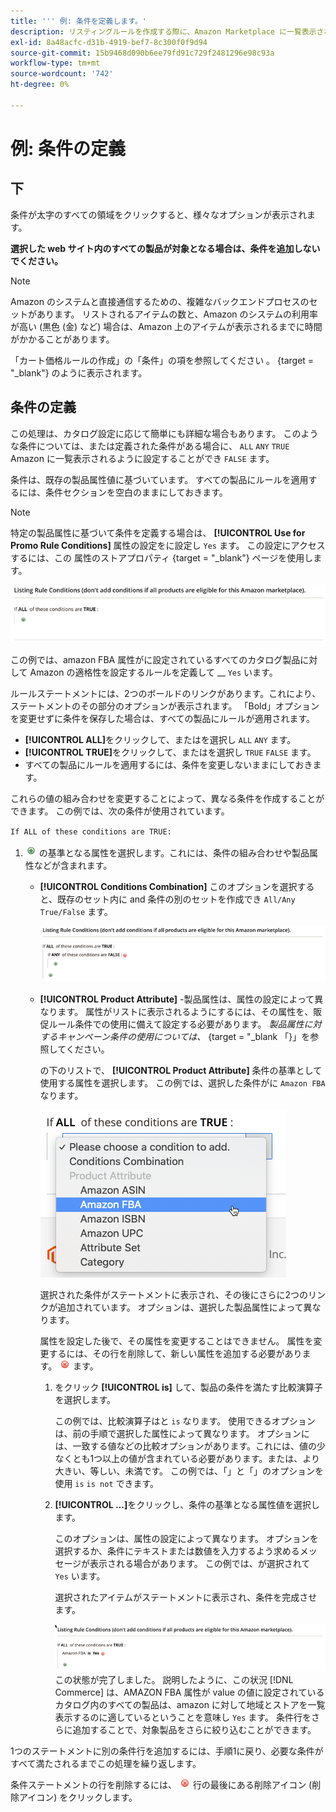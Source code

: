 ```yaml
---
title: ''' 例: 条件を定義します。'
description: リスティングルールを作成する際に、Amazon Marketplace に一覧表示される Commerce カタログ製品を識別するための条件を定義します。
exl-id: 8a48acfc-d31b-4919-bef7-8c300f0f9d94
source-git-commit: 15b9468d090b6ee79fd91c729f2481296e98c93a
workflow-type: tm+mt
source-wordcount: '742'
ht-degree: 0%

---
```


# 例: 条件の定義

## 下

条件が太字のすべての領域をクリックすると、様々なオプションが表示されます。

**選択した web サイト内のすべての製品が対象となる場合は、条件を追加しないでください。**

>[!NOTE]
>
>Amazon のシステムと直接通信するための、複雑なバックエンドプロセスのセットがあります。 リストされるアイテムの数と、Amazon のシステムの利用率が高い (黒色 (金) など) 場合は、Amazon 上のアイテムが表示されるまでに時間がかかることがあります。

「カート価格ルールの作成」の「条件」の項を参照してください [ ](https://docs.magento.com/user-guide/marketing/price-rules-catalog-create.html) 。 {target = &quot;_blank&quot;} のように表示されます。

## 条件の定義

この処理は、カタログ設定に応じて簡単にも詳細な場合もあります。 このような条件については、または定義された条件がある場合に、 `ALL` `ANY` `TRUE` Amazon に一覧表示されるように設定することができ `FALSE` ます。

条件は、既存の製品属性値に基づいています。 すべての製品にルールを適用するには、条件セクションを空白のままにしておきます。

>[!NOTE]
>
>特定の製品属性に基づいて条件を定義する場合は、 **[!UICONTROL Use for Promo Rule Conditions]** 属性の設定をに設定し `Yes` ます。 この設定にアクセスするには、この [ ](https://docs.magento.com/user-guide/catalog/product-attributes-add.html) 属性のストアプロパティ {target = &quot;_blank&quot;} ページを使用します。

![条件-行1](assets/ob-listing-rule-conditions-start.png)

この例では、amazon FBA 属性がに設定されているすべてのカタログ製品に対して Amazon の適格性を設定するルールを定義して __ `Yes` います。

ルールステートメントには、2つのボールドのリンクがあります。これにより、ステートメントのその部分のオプションが表示されます。 「Bold」オプションを変更せずに条件を保存した場合は、すべての製品にルールが適用されます。

- **[!UICONTROL ALL]**&#x200B;をクリックして、またはを選択し `ALL` `ANY` ます。
- **[!UICONTROL TRUE]**&#x200B;をクリックして、またはを選択し `TRUE` `FALSE` ます。
- すべての製品にルールを適用するには、条件を変更しないままにしておきます。

これらの値の組み合わせを変更することによって、異なる条件を作成することができます。 この例では、次の条件が使用されています。

`If ALL of these conditions are TRUE:`

1. ![条件行の先頭にある追加 (アイコンの追加) アイコンをクリックして、条件 ](assets/btn-add-grn.png) の基準となる属性を選択します。これには、条件の組み合わせや製品属性などが含まれます。

   - **[!UICONTROL Conditions Combination]** このオプションを選択すると、既存のセット内に and 条件の別のセットを作成でき `All/Any` `True/False` ます。

      ![条件の組み合わせ](assets/ob-conditions-combinations.png)

   - **[!UICONTROL Product Attribute]** -製品属性は、属性の設定によって異なります。 属性がリストに表示されるようにするには、その属性を、販促ルール条件での使用に備えて設定する必要があります。 _製品属性に対するキャンペーン条件の使用については、_ [ ](https://docs.magento.com/user-guide/stores/attributes-product.html) {target = &quot;_blank 「}」を参照してください。

      の下のリストで、 **[!UICONTROL Product Attribute]** 条件の基準として使用する属性を選択します。 この例では、選択した条件がに `Amazon FBA` なります。

      ![条件行2、パート2](assets/ob-condition-attribute-dropdown.png)

      選択された条件がステートメントに表示され、その後にさらに2つのリンクが追加されています。 オプションは、選択した製品属性によって異なります。

      属性を設定した後で、その属性を変更することはできません。 属性を変更するには、その行を削除して、新しい属性を追加する必要があります。 ![行の最後にある削除 (削除アイコン) アイコンをクリックして、条件行を削除することができ ](assets/btn-del-red.png) ます。

      1. をクリック **[!UICONTROL is]** して、製品の条件を満たす比較演算子を選択します。

         この例では、比較演算子はと `is` なります。 使用できるオプションは、前の手順で選択した属性によって異なります。 オプションには、一致する値などの比較オプションがあります。これには、値の少なくとも1つ以上の値が含まれている必要があります。または、より大きい、等しい、未満です。 この例では、「」と「」のオプションを使用 `is` `is not` できます。

      1. **[!UICONTROL ...]**&#x200B;をクリックし、条件の基準となる属性値を選択します。

         このオプションは、属性の設定によって異なります。 オプションを選択するか、条件にテキストまたは数値を入力するよう求めるメッセージが表示される場合があります。 この例では、が選択されて `Yes` います。

         選択されたアイテムがステートメントに表示され、条件を完成させます。

         ![条件行2、パート3](assets/ob-listing-rule-condition-is.png)
   この状態が完了しました。 説明したように、この状況 [!DNL Commerce] は、AMAZON FBA 属性が value の値に設定されているカタログ内のすべての製品は、amazon に対して地域とストアを一覧表示するのに適しているということを意味し `Yes` ます。 条件行をさらに追加することで、対象製品をさらに絞り込むことができます。

1つのステートメントに別の条件行を追加するには、手順1に戻り、必要な条件がすべて満たされるまでこの処理を繰り返します。

条件ステートメントの行を削除するには、 ![ ](assets/btn-del-red.png) 行の最後にある削除アイコン (削除アイコン) をクリックします。
